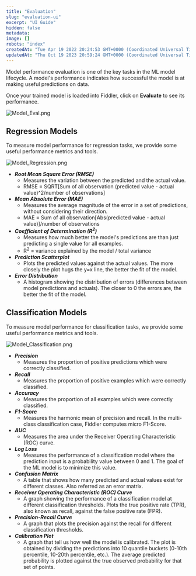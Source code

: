 ```yaml
---
title: "Evaluation"
slug: "evaluation-ui"
excerpt: "UI Guide"
hidden: false
metadata: 
image: []
robots: "index"
createdAt: "Tue Apr 19 2022 20:24:53 GMT+0000 (Coordinated Universal Time)"
updatedAt: "Thu Oct 19 2023 20:59:24 GMT+0000 (Coordinated Universal Time)"
---
```

Model performance evaluation is one of the key tasks in the ML model lifecycle. A model's performance indicates how successful the model is at making useful predictions on data.

Once your trained model is loaded into Fiddler, click on **Evaluate** to see its performance.

![](https://files.readme.io/2eac9b7-Model_Eval.png "Model_Eval.png")

## Regression Models

To measure model performance for regression tasks, we provide some useful performance metrics and tools.

![](https://files.readme.io/e7e7a01-Model_Regression.png "Model_Regression.png")

- **_Root Mean Square Error (RMSE)_**
  - Measures the variation between the predicted and the actual value.
  - RMSE = SQRT[Sum of all observation (predicted value - actual value)^2/number of observations]
- **_Mean Absolute Error (MAE)_**
  - Measures the average magnitude of the error in a set of predictions, without considering their direction.
  - MAE = Sum of all observation[Abs(predicted value - actual value)]/number of observations
- **_Coefficient of Determination (R<sup>2</sup>)_**
  - Measures how much better the model's predictions are than just predicting a single value for all examples.
  - R<sup>2</sup> = variance explained by the model / total variance
- **_Prediction Scatterplot_**
  - Plots the predicted values against the actual values. The more closely the plot hugs the y=x line, the better the fit of the model.
- **_Error Distribution_**
  - A histogram showing the distribution of errors (differences between model predictions and actuals). The closer to 0 the errors are, the better the fit of the model.

## Classification Models

To measure model performance for classification tasks, we provide some useful performance metrics and tools.

![](https://files.readme.io/b60acfb-Model_Classification.png "Model_Classification.png")

- **_Precision_**
  - Measures the proportion of positive predictions which were correctly classified.
- **_Recall_**
  - Measures the proportion of positive examples which were correctly classified.
- **_Accuracy_**
  - Measures the proportion of all examples which were correctly classified.
- **_F1-Score_**
  - Measures the harmonic mean of precision and recall. In the multi-class classification case, Fiddler computes micro F1-Score.
- **_AUC_**
  - Measures the area under the Receiver Operating Characteristic (ROC) curve.
- **_Log Loss_**
  - Measures the performance of a classification model where the prediction input is a probability value between 0 and 1. The goal of the ML model is to minimize this value.
- **_Confusion Matrix_**
  - A table that shows how many predicted and actual values exist for different classes. Also referred as an error matrix.
- **_Receiver Operating Characteristic (ROC) Curve_**
  - A graph showing the performance of a classification model at different classification thresholds. Plots the true positive rate (TPR), also known as recall, against the false positive rate (FPR).
- **_Precision-Recall Curve_**
  - A graph that plots the precision against the recall for different classification thresholds.
- **_Calibration Plot_**
  - A graph that tell us how well the model is calibrated. The plot is obtained by dividing the predictions into 10 quantile buckets (0-10th percentile, 10-20th percentile, etc.). The average predicted probability is plotted against the true observed probability for that set of points.